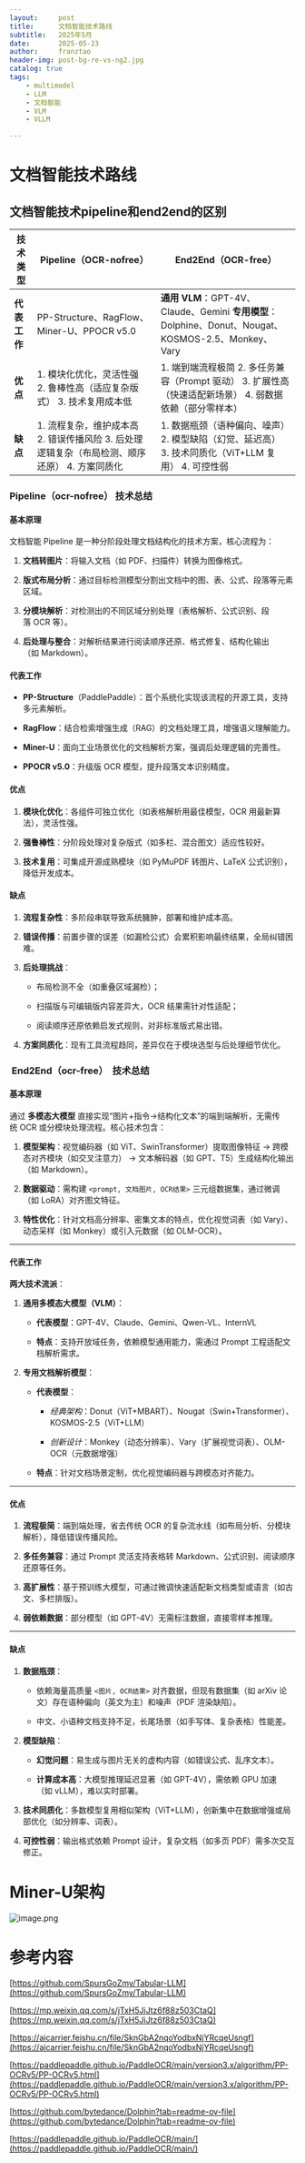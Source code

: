 ```yaml
---
layout:     post
title:      文档智能技术路线
subtitle:   2025年5月
date:       2025-05-23
author:     franztao
header-img: post-bg-re-vs-ng2.jpg
catalog: true
tags:
    - multimodel
    - LLM
    - 文档智能
    - VLM
    - VLLM

---
```




# 文档智能技术路线

## 文档智能技术pipeline和end2end的区别

|  **技术类型**  |  **Pipeline（OCR-nofree）**  |  **End2End（OCR-free）**  |
| --- | --- | --- |
|  **代表工作**  |  PP-Structure、RagFlow、Miner-U、PPOCR v5.0  |  **通用 VLM**：GPT-4V、Claude、Gemini **专用模型**：Dolphine、Donut、Nougat、KOSMOS-2.5、Monkey、Vary  |
|  **优点**  |  1. 模块化优化，灵活性强 2. 鲁棒性高（适应复杂版式） 3. 技术复用成本低  |  1. 端到端流程极简 2. 多任务兼容（Prompt 驱动） 3. 扩展性高（快速适配新场景） 4. 弱数据依赖（部分零样本）  |
|  **缺点**  |  1. 流程复杂，维护成本高 2. 错误传播风险 3. 后处理逻辑复杂（布局检测、顺序还原） 4. 方案同质化  |  1. 数据瓶颈（语种偏向、噪声） 2. 模型缺陷（幻觉、延迟高） 3. 技术同质化（ViT+LLM 复用） 4. 可控性弱  |

### Pipeline（ocr-nofree） 技术总结

#### 基本原理

文档智能 Pipeline 是一种分阶段处理文档结构化的技术方案，核心流程为：

1.  **文档转图片**：将输入文档（如 PDF、扫描件）转换为图像格式。
    
2.  **版式布局分析**：通过目标检测模型分割出文档中的图、表、公式、段落等元素区域。
    
3.  **分模块解析**：对检测出的不同区域分别处理（表格解析、公式识别、段落 OCR 等）。
    
4.  **后处理与整合**：对解析结果进行阅读顺序还原、格式修复、结构化输出（如 Markdown）。
    

#### 代表工作

*   **PP-Structure**（PaddlePaddle）：首个系统化实现该流程的开源工具，支持多元素解析。
    
*   **RagFlow**：结合检索增强生成（RAG）的文档处理工具，增强语义理解能力。
    
*   **Miner-U**：面向工业场景优化的文档解析方案，强调后处理逻辑的完善性。
    
*   **PPOCR v5.0**：升级版 OCR 模型，提升段落文本识别精度。
    

#### 优点

1.  **模块化优化**：各组件可独立优化（如表格解析用最佳模型，OCR 用最新算法），灵活性强。
    
2.  **强鲁棒性**：分阶段处理对复杂版式（如多栏、混合图文）适应性较好。
    
3.  **技术复用**：可集成开源成熟模块（如 PyMuPDF 转图片、LaTeX 公式识别），降低开发成本。
    

#### 缺点

1.  **流程复杂性**：多阶段串联导致系统臃肿，部署和维护成本高。
    
2.  **错误传播**：前置步骤的误差（如漏检公式）会累积影响最终结果，全局纠错困难。
    
3.  **后处理挑战**：
    
    *   布局检测不全（如重叠区域漏检）；
        
    *   扫描版与可编辑版内容差异大，OCR 结果需针对性适配；
        
    *   阅读顺序还原依赖启发式规则，对非标准版式易出错。
    
4.  **方案同质化**：现有工具流程趋同，差异仅在于模块选型与后处理细节优化。
    

###  End2End（ocr-free）  技术总结

#### 基本原理

通过 **多模态大模型** 直接实现“图片+指令→结构化文本”的端到端解析，无需传统 OCR 或分模块处理流程。核心技术包含：

1.  **模型架构**：视觉编码器（如 ViT、SwinTransformer）提取图像特征 → 跨模态对齐模块（如交叉注意力） → 文本解码器（如 GPT、T5）生成结构化输出（如 Markdown）。
    
2.  **数据驱动**：需构建 `<prompt, 文档图片, OCR结果>` 三元组数据集，通过微调（如 LoRA）对齐图文特征。
    
3.  **特性优化**：针对文档高分辨率、密集文本的特点，优化视觉词表（如 Vary）、动态采样（如 Monkey）或引入元数据（如 OLM-OCR）。
    

---

#### 代表工作

**两大技术流派**：

1.  **通用多模态大模型（VLM）**：
    
    *   **代表模型**：GPT-4V、Claude、Gemini、Qwen-VL、InternVL
        
    *   **特点**：支持开放域任务，依赖模型通用能力，需通过 Prompt 工程适配文档解析需求。
    
2.  **专用文档解析模型**：
    
    *   **代表模型**：
        
        *   _经典架构_：Donut（ViT+MBART）、Nougat（Swin+Transformer）、KOSMOS-2.5（ViT+LLM）
            
        *   _创新设计_：Monkey（动态分辨率）、Vary（扩展视觉词表）、OLM-OCR（元数据增强）
        
    *   **特点**：针对文档场景定制，优化视觉编码器与跨模态对齐能力。
        

---

#### 优点

1.  **流程极简**：端到端处理，省去传统 OCR 的复杂流水线（如布局分析、分模块解析），降低错误传播风险。
    
2.  **多任务兼容**：通过 Prompt 灵活支持表格转 Markdown、公式识别、阅读顺序还原等任务。
    
3.  **高扩展性**：基于预训练大模型，可通过微调快速适配新文档类型或语言（如古文、多栏排版）。
    
4.  **弱依赖数据**：部分模型（如 GPT-4V）无需标注数据，直接零样本推理。
    

---

#### 缺点

1.  **数据瓶颈**：
    
    *   依赖海量高质量 `<图片, OCR结果>` 对齐数据，但现有数据集（如 arXiv 论文）存在语种偏向（英文为主）和噪声（PDF 渲染缺陷）。
        
    *   中文、小语种文档支持不足，长尾场景（如手写体、复杂表格）性能差。
    
2.  **模型缺陷**：
    
    *   **幻觉问题**：易生成与图片无关的虚构内容（如错误公式、乱序文本）。
        
    *   **计算成本高**：大模型推理延迟显著（如 GPT-4V），需依赖 GPU 加速（如 vLLM），难以实时部署。
    
3.  **技术同质化**：多数模型复用相似架构（ViT+LLM），创新集中在数据增强或局部优化（如分辨率、词表）。
    
4.  **可控性弱**：输出格式依赖 Prompt 设计，复杂文档（如多页 PDF）需多次交互修正。
    

# Miner-U架构

![image.png](https://alidocs.oss-cn-zhangjiakou.aliyuncs.com/res/Yvenve5PR4am1loy/img/916e59ff-3c1d-4625-b207-e6094d21241a.png)

# 参考内容

[https://github.com/SpursGoZmy/Tabular-LLM](https://github.com/SpursGoZmy/Tabular-LLM)

[https://mp.weixin.qq.com/s/jTxH5JiJtz6f88z503CtaQ](https://mp.weixin.qq.com/s/jTxH5JiJtz6f88z503CtaQ)

[https://aicarrier.feishu.cn/file/SknGbA2nqoYodbxNjYRcqeUsngf](https://aicarrier.feishu.cn/file/SknGbA2nqoYodbxNjYRcqeUsngf)

[https://paddlepaddle.github.io/PaddleOCR/main/version3.x/algorithm/PP-OCRv5/PP-OCRv5.html](https://paddlepaddle.github.io/PaddleOCR/main/version3.x/algorithm/PP-OCRv5/PP-OCRv5.html)

[https://github.com/bytedance/Dolphin?tab=readme-ov-file](https://github.com/bytedance/Dolphin?tab=readme-ov-file)

[https://paddlepaddle.github.io/PaddleOCR/main/](https://paddlepaddle.github.io/PaddleOCR/main/)
